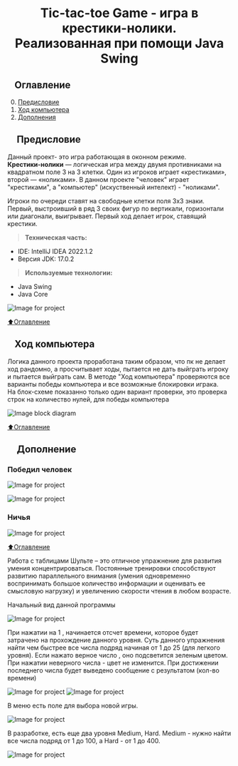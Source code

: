<h1 align="center">Tic-tac-toe Game - игра в крестики-нолики. <br> Реализованная при помощи Java Swing </h1>
<h2 dir="auto"><a id="user-content-оглавление" class="anchor" aria-hidden="true" href="#оглавление"><svg class="octicon octicon-link" viewBox="0 0 16 16" version="1.1" width="16" height="16" aria-hidden="true"></svg></a>Оглавление</h2>
<ol start="0" dir="auto">
<li><a href="#предисловие">Предисловие</a></li>
<li><a href="ход_компьютера">Ход компьютера</a></li>
<li><a href="#дополнение">Дополнения</a></li>
</ol>

<h2 dir="auto"><a id="предисловие" class="anchor" aria-hidden="true" href="#предисловие"><svg class="octicon octicon-link" viewBox="0 0 16 16" version="1.1" width="16" height="16" aria-hidden="true"></svg></a>
Предисловие</h2>
<p> Данный проект- это игра работающая в оконном режиме. <br> <b>Крестики-нолики</b> — логическая игра между двумя противниками на квадратном поле 3 на 3 клетки.
Один из игроков играет «крестиками», второй — «ноликами». В данном проекте "человек" играет "крестиками", а "компьютер" (искуственный интелект) - "ноликами". <br>

Игроки по очереди ставят на свободные клетки поля 3х3 знаки. Первый, выстроивший в ряд 3 своих фигур по вертикали, горизонтали или диагонали, выигрывает. 
Первый ход делает игрок, ставящий крестики.</p>
<blockquote>
 <p dir="auto"><b>Техническая часть:</b></p>
</blockquote>

<ul>
<li>IDE: IntelliJ IDEA 2022.1.2</li>
<li>Версия JDK: 17.0.2</li>
</ul>

<blockquote>
 <p dir="auto"><b>Используемые технологии:</b></p>
</blockquote>

<ul>
<li>Java Swing</li>
<li>Java Core</li>
</ul>

![Image for project](https://github.com/OlKomar35/tic-tac-toe_game/blob/master/image_for_project/ai_won.gif)

<a href="#оглавление"><g-emoji class="g-emoji" alias="arrow_up" fallback-src="https://github.githubassets.com/images/icons/emoji/unicode/2b06.png">⬆️</g-emoji>Оглавление</a>

<h2 dir="auto"><a id="ход_компьютера" class="anchor" aria-hidden="true" href="#предисловие"><svg class="octicon octicon-link" viewBox="0 0 16 16" version="1.1" width="16" height="16" aria-hidden="true"></svg></a>Ход компьютера</h2>

<p>   Логика данного проекта проработана таким образом, что пк не делает ход рандомно, а просчитывает ходы, пытается не дать выйграть игроку и пытается выйграть сам. 
В методе "Ход компьютера" проверяются все варианты победы компьютера и все возможные блокировки играка.<br> На блок-схеме показанно только один вариант проверки, это проверка строк на количество нулей, для победы компьютера</p>

![Image block diagram](https://github.com/OlKomar35/tic-tac-toe_game/blob/master/image_for_project/%D0%B1%D0%BB%D0%BE%D0%BA_%D1%81%D1%85%D0%B5%D0%BC%D0%B0.jpeg)

<a href="#оглавление"><g-emoji class="g-emoji" alias="arrow_up" fallback-src="https://github.githubassets.com/images/icons/emoji/unicode/2b06.png">⬆️</g-emoji>Оглавление</a>

<h2 dir="auto"><a id="дополнение" class="anchor" aria-hidden="true" href="#дополнение"><svg class="octicon octicon-link" viewBox="0 0 16 16" version="1.1" width="16" height="16" aria-hidden="true"></svg></a>
Дополнение</h2>

<h3>Победил человек</h3>

![Image for project](https://github.com/OlKomar35/tic-tac-toe_game/blob/master/image_for_project/screen1.jpg)

![Image for project](https://github.com/OlKomar35/tic-tac-toe_game/blob/master/image_for_project/person_won.gif)

<h3>Ничья</h3>

![Image for project](https://github.com/OlKomar35/tic-tac-toe_game/blob/master/image_for_project/nobody_won.gif)

<a href="#оглавление"><g-emoji class="g-emoji" alias="arrow_up" fallback-src="https://github.githubassets.com/images/icons/emoji/unicode/2b06.png">⬆️</g-emoji>Оглавление</a>

Работа с таблицами Шульте – это отличное упражнение для развития умения концентрироваться. Постоянные тренировки способствуют развитию параллельного внимания (умения одновременно воспринимать большое количество информации и оценивать ее смысловую нагрузку) и увеличению скорости чтения в любом возрасте.

Начальный вид данной программы

![Image for project](https://github.com/OlKomar35/shulte_table/blob/master/images_for_project/screen1.jpg)


При нажатии на 1 , начинается отсчет времени, которое будет затрачено на прохождение данного уровня. Суть данного упражнения найти чем быстрее все числа подряд начиная от 1 до 25 (для легкого уровня). Если нажато верное число , оно подсветится зеленым цветом. При нажатии неверного числа - цвет не изменится.
При достижении последнего числа будет выведено сообщение с результатом (кол-во времени)

![Image for project](https://github.com/OlKomar35/shulte_table/blob/master/images_for_project/screen2.jpg)
![Image for project](https://github.com/OlKomar35/shulte_table/blob/master/images_for_project/screen3.jpg)

В меню есть поле для выбора новой игры.

![Image for project](https://github.com/OlKomar35/shulte_table/blob/master/images_for_project/screen5.jpg)

В разработке, есть еще два уровня Medium, Hard. Medium - нужно найти все числа подряд от 1 до 100, а  Hard - от 1 до 400.

![Image for project](https://github.com/OlKomar35/shulte_table/blob/master/images_for_project/screen4.jpg)
